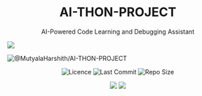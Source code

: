 <h1 align="center">AI-THON-PROJECT</h1>
<p align="center">AI-Powered Code Learning and Debugging Assistant </p>

<img src="https://user-images.githubusercontent.com/73097560/115834477-dbab4500-a447-11eb-908a-139a6edaec5c.gif">

![@MutyalaHarshith/AI-THON-PROJECT](https://socialify.git.ci/MutyalaHarshith/AI-THON-PROJECT/image?custom_description=Develop+an+intelligent+programming+education+platform+that+assists+students+in+learning+and+debugging+code.&description=1&font=Jost&forks=1&logo=https://github.githubassets.com/images/modules/logos_page/GitHub-Mark.png&name=1&owner=1&pattern=Circuit+Board&stargazers=1&theme=auto)

<!-- 📊 STATS & HERO ANIMATION (Updated Colors) -->

 <div align=center>
  <p>
    <img src="https://img.shields.io/github/license/MutyalaHarshith/AI-THON-PROJECT?style=Normal&Color=0097A7&color=blue&logo=git&logoColor=white&label=Licence" alt="Licence" />
    <img src="https://img.shields.io/github/last-commit/MutyalaHarshith/AI-THON-PROJECT?style=flat&color=8E24AA&logo=git&logoColor=white&label=Last%20Commit" alt="Last Commit" />
    <img src="https://img.shields.io/github/repo-size/MutyalaHarshith/AI-THON-PROJECT?style=flat&color=0097A7&logo=git&logoColor=white&label=Repo%20Size" alt="Repo Size" />
    </p>
    </div>
    <div align=center>
  <p>
    
[![](https://img.shields.io/badge/Telegram%20Channel-Join-9cf?style=for-the-badge&logo=telegram&logoColor=blue&style=flat&labelColor=292c3b)](https://t.me/ExistBots) [![](https://img.shields.io/badge/Support%20Group-Join-9cf?style=for-the-badge&logo=telegram&logoColor=blue&style=flat&labelColor=292c3b)](https://t.me/GroupExist) 

</p>
